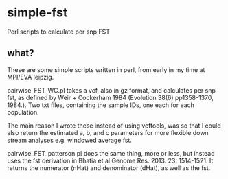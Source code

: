 # simple-fst
Perl scripts to calculate per snp FST

## what?

These are some simple scripts written in perl, from early in my time at MPI/EVA leipzig.

pairwise_FST_WC.pl takes a vcf, also in gz format, and calculates per snp fst,
as defined by Weir + Cockerham 1984 (Evolution 38(6) pp1358-1370, 1984.). 
Two txt files, containing the sample IDs, one each for each population.

The main reason I wrote these instead of using vcftools, was so that I could also return the estimated a, b, and c parameters
for more flexible down stream analyses e.g. windowed average fst.

pairwise_FST_patterson.pl does the same thing, more or less, but instead uses the fst derivation in Bhatia et al Genome Res. 2013. 23: 1514-1521.
It returns the numerator (nHat) and denominator (dHat), as well as the fst.
